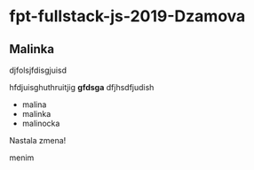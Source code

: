 # fpt-fullstack-js-2019-Dzamova

## Malinka

djfolsjfdisgjuisd

hfdjuisghuthruitjig **gfdsga** dfjhsdfjudish

* malina
* malinka
* malinocka

Nastala zmena!

menim
